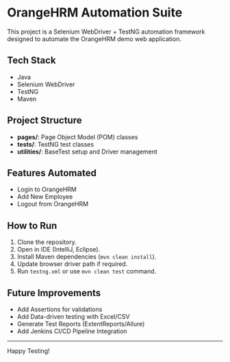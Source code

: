 # OrangeHRM Automation Suite

This project is a Selenium WebDriver + TestNG automation framework designed to automate the OrangeHRM demo web application.

## Tech Stack
- Java
- Selenium WebDriver
- TestNG
- Maven

## Project Structure
- **pages/**: Page Object Model (POM) classes
- **tests/**: TestNG test classes
- **utilities/**: BaseTest setup and Driver management

## Features Automated
- Login to OrangeHRM
- Add New Employee
- Logout from OrangeHRM

## How to Run
1. Clone the repository.
2. Open in IDE (IntelliJ, Eclipse).
3. Install Maven dependencies (`mvn clean install`).
4. Update browser driver path if required.
5. Run `testng.xml` or use `mvn clean test` command.

## Future Improvements
- Add Assertions for validations
- Add Data-driven testing with Excel/CSV
- Generate Test Reports (ExtentReports/Allure)
- Add Jenkins CI/CD Pipeline Integration

---

Happy Testing!
